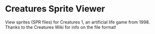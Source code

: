 Creatures Sprite Viewer
=======================

View sprites (SPR files) for Creatures 1, an artificial life game from 1998. Thanks to the Creatures Wiki for info on the file format!